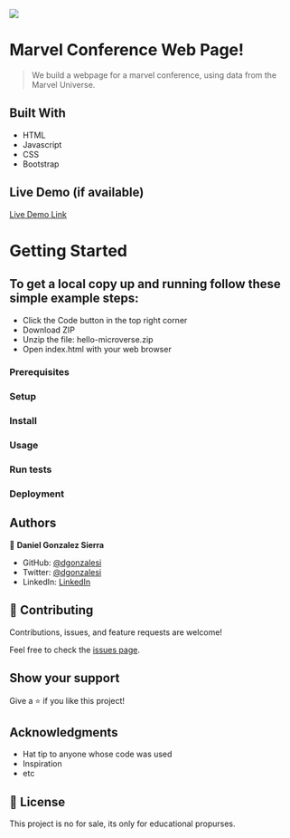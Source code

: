 ![](https://img.shields.io/badge/Microverse-blueviolet)

# Marvel Conference Web Page!

> We build a webpage for a marvel conference, using data from the Marvel Universe.


## Built With

- HTML
- Javascript
- CSS
- Bootstrap

## Live Demo (if available)

[Live Demo Link](https://livedemo.com)


# Getting Started
## To get a local copy up and running follow these simple example steps:
- Click the Code button in the top right corner
- Download ZIP
- Unzip the file: hello-microverse.zip
- Open index.html with your web browser

### Prerequisites

### Setup

### Install

### Usage

### Run tests

### Deployment



## Authors

👤 **Daniel Gonzalez Sierra**

- GitHub: [@dgonzalesi](https://github.com/dgonzalesi)
- Twitter: [@dgonzalesi](https://twitter.com/dgonzalesi)
- LinkedIn: [LinkedIn](https://www.linkedin.com/in/daniel-g-sierra-60472719/)

## 🤝 Contributing

Contributions, issues, and feature requests are welcome!

Feel free to check the [issues page](https://github.com/dgonzalesi/capstone-webpage/issues).

## Show your support

Give a ⭐️ if you like this project!

## Acknowledgments

- Hat tip to anyone whose code was used
- Inspiration
- etc

## 📝 License

This project is no for sale, its only for educational propurses.
